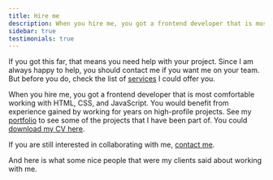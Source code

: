 ```yaml
---
title: Hire me
description: When you hire me, you got a frontend developer that is most comfortable working with HTML, CSS, and JavaScript. You would benefit from experience gained by working for years on high-profile projects.
sidebar: true
testimonials: true
---
```


If you got this far, that means you need help with your project. Since I am always happy to help, you should contact me if you want me on your team. But before you do, check the list of [services] I could offer you.

When you hire me, you got a frontend developer that is most comfortable working with HTML, CSS, and JavaScript. You would benefit from experience gained by working for years on high-profile projects. See my [portfolio] to see some of the projects that I have been part of. You could [download my CV here](/portfolio/silvestar-bistrovic-cv.pdf).

If you are still interested in collaborating with me, [contact me].

And here is what some nice people that were my clients said about working with me.

[services]: /services/
[portfolio]: /portfolio/
[contact me]: /contact/
